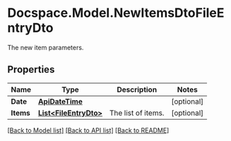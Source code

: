 # Docspace.Model.NewItemsDtoFileEntryDto
The new item parameters.

## Properties

Name | Type | Description | Notes
------------ | ------------- | ------------- | -------------
**Date** | [**ApiDateTime**](ApiDateTime.md) |  | [optional] 
**Items** | [**List&lt;FileEntryDto&gt;**](FileEntryDto.md) | The list of items. | [optional] 

[[Back to Model list]](../README.md#documentation-for-models) [[Back to API list]](../README.md#documentation-for-api-endpoints) [[Back to README]](../README.md)

